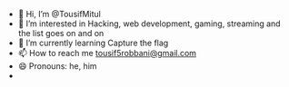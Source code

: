 - 👋 Hi, I’m @TousifMitul
- 👀 I’m interested in Hacking, web development, gaming, streaming and the list goes on and on
- 🌱 I’m currently learning Capture the flag
- 📫 How to reach me tousif5robbani@gmail.com
- 😄 Pronouns: he, him
- 

<!---
TousifMitul/TousifMitul is a ✨ special ✨ repository because its `README.md` (this file) appears on your GitHub profile.
You can click the Preview link to take a look at your changes.
--->
